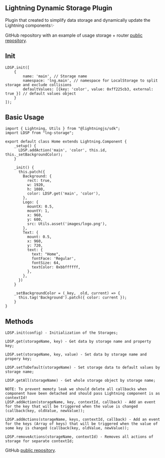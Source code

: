 ## Lightning Dynamic Storage Plugin

Plugin that created to simplify data storage and dynamically update the Lightning components✨

GitHub repository with an example of usage storage + router [public repository][lng-storage-usage].

## Init

```
LDSP.init([
    {
        name: 'main', // Storage name
        namespace: 'lng.main', // namespace for LocalStorage to split storage and exclude collisions
        defaultValues: [{key: 'color', value: 0xff225cb3, external: true }] // default values object
    }
]);
```

## Basic Usage

```
import { Lightning, Utils } from "@lightningjs/sdk";
import LDSP from "lng-storage";

export default class Home extends Lightning.Component {
    _setup() {
      LDSP.addAction('main', 'color', this.id, this._setBackgroundColor);
    }

    _init() {
      this.patch({
        Background: {
          rect: true,
          w: 1920,
          h: 1080,
          color: LDSP.get('main', 'color'),
        },
        Logo: {
          mountX: 0.5,
          mountY: 1,
          x: 960,
          y: 600,
          src: Utils.asset('images/logo.png'),
        },
        Text: {
          mount: 0.5,
          x: 960,
          y: 720,
          text: {
            text: "Home",
            fontFace: 'Regular',
            fontSize: 64,
            textColor: 0xbbffffff,
          },
        },
      })
    }

    _setBackgroundColor = (_key, _old, current) => {
      this.tag('Background').patch({ color: current });
    }
}
```

## Methods

```
LDSP.init(config) - Initialization of the Storages;

LDSP.get(storageName, key) - Get data by storage name and property key;

LDSP.set(storageName, key, value) - Set data by storage name and propery key;

LDSP.setToDefault(storageName) - Set storage data to default values by storage name;

LDSP.getAll(storageName) - Get whole storage object by storage name;

NOTE: To prevent memoty leak we should delete all callbacks when component have been detached and should pass Lightning component is as contextId!
LDSP.addAction(storageName, key, contextId, callback) - Add an event for the key that will be triggered when the value is changed (callback(key, oldValue, newValue));

LDSP.addActions(storageName, keys, contextId, callback) - Add an event for the keys (Array of keys) that will be triggered when the value of some key is changed (callback(key, oldValue, newValue));

LDSP.removeActions(storageName, contextId) - Removes all actions of storage for separate contextId;
```

GitHub [public repository][lng-storage].

[lng-storage]: https://github.com/yevhen-buhaiov-gl/lng-storage
[lng-storage-usage]: https://github.com/yevhen-buhaiov-gl/lng-storage-usage
